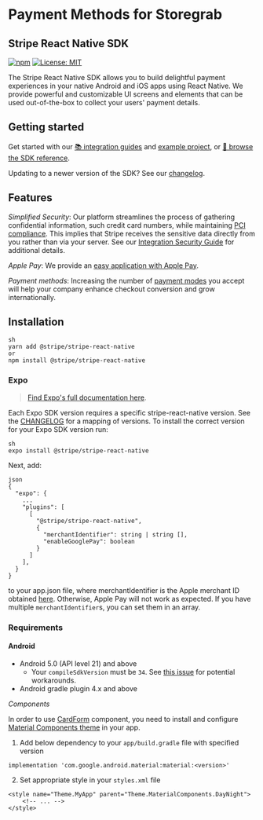 # Payment Methods for Storegrab
## Stripe React Native SDK

[![npm](https://img.shields.io/npm/v/@stripe/stripe-react-native)](https://www.npmjs.com/package/@stripe/stripe-react-native)
[![License: MIT](https://img.shields.io/badge/License-MIT-green.svg)](https://github.com/stripe/stripe-react-native/blob/master/LICENSE)
 
The Stripe React Native SDK allows you to build delightful payment experiences in your native Android and iOS apps using React Native. 
We provide powerful and customizable UI screens and elements that can be used out-of-the-box to collect your users' payment details.

## Getting started

Get started with our [📚 integration guides](https://docs.stripe.com/payments/accept-a-payment?platform=react-native) and [example project](https://github.com/stripe/stripe-react-native/blob/master/CONTRIBUTING.md#running-the-example-app), or [📘 browse the SDK reference](https://stripe.dev/stripe-react-native/api-reference/index.html).

Updating to a newer version of the SDK? See our [changelog](https://github.com/stripe/stripe-react-native/blob/master/CHANGELOG.md).

## Features

*Simplified Security*: Our platform streamlines the process of gathering confidential information, such credit card numbers, while maintaining [PCI compliance](https://stripe.com/docs/security#pci-dss-guidelines). This implies that Stripe receives the sensitive data directly from you rather than via your server. See our [Integration Security Guide](https://stripe.com/docs/security) for additional details.

*Apple Pay*: We provide an [easy application with Apple Pay](https://stripe.com/docs/apple-pay).

*Payment methods*: Increasing the number of [payment modes](https://stripe.com/docs/payments/payment-methods/overview) you accept will help your company enhance checkout conversion and grow internationally.



## Installation

```
sh
yarn add @stripe/stripe-react-native
or
npm install @stripe/stripe-react-native
```

### Expo

> [Find Expo's full documentation here](https://docs.expo.io/versions/latest/sdk/stripe/).

Each Expo SDK version requires a specific stripe-react-native version. See the [CHANGELOG](./CHANGELOG.md) for a mapping of versions. To install the correct version for your Expo SDK version run:

```
sh
expo install @stripe/stripe-react-native
````

Next, add:
```
json
{
  "expo": {
    ...
    "plugins": [
      [
        "@stripe/stripe-react-native",
        {
          "merchantIdentifier": string | string [],
          "enableGooglePay": boolean
        }
      ]
    ],
  }
}
```

to your app.json file, where merchantIdentifier is the Apple merchant ID obtained [here](https://stripe.com/docs/apple-pay?platform=react-native). Otherwise, Apple Pay will not work as expected. If you have multiple `merchantIdentifier`s, you can set them in an array.

### Requirements

#### Android

- Android 5.0 (API level 21) and above
  - Your `compileSdkVersion` must be `34`. See [this issue](https://github.com/stripe/stripe-react-native/issues/812) for potential workarounds.
- Android gradle plugin 4.x and above

_Components_

In order to use [CardForm](https://stripe.dev/stripe-react-native/api-reference/index.html#CardForm) component, you need to install and configure [Material Components theme](https://github.com/material-components/material-components-android/blob/master/docs/getting-started.md#4-change-your-app-theme-to-inherit-from-a-material-components-theme) in your app.

1. Add below dependency to your `app/build.gradle` file with specified version

```tsx
implementation 'com.google.android.material:material:<version>'
```

2. Set appropriate style in your `styles.xml` file

```tsx
<style name="Theme.MyApp" parent="Theme.MaterialComponents.DayNight">
    <!-- ... -->
</style>
```

